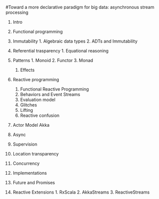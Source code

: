 #Toward a more declarative paradigm for big data: asynchronous stream processing

1. Intro

2. Functional programming
  1. Immutability
    1. Algebraic data types
    2. ADTs and Immutability
  2. Referential trasparency
    1. Equational reasoning
  4. Patterns
    1. Monoid
    2. Functor
    3. Monad
        1. Effects

3. Reactive programming
    1. Functional Reactive Programming
    2. Behaviors and Event Streams
    3. Evaluation model
    4. Glitches
    5. Lifting
    6. Reactive confusion

4. Actor Model Akka
  1. Async
  2. Supervision
  3. Location transparency
  4. Concurrency

5. Implementations
  1. Future and Promises
  2. Reactive Extensions
    1. RxScala
    2. AkkaStreams
    3. ReactiveStreams
